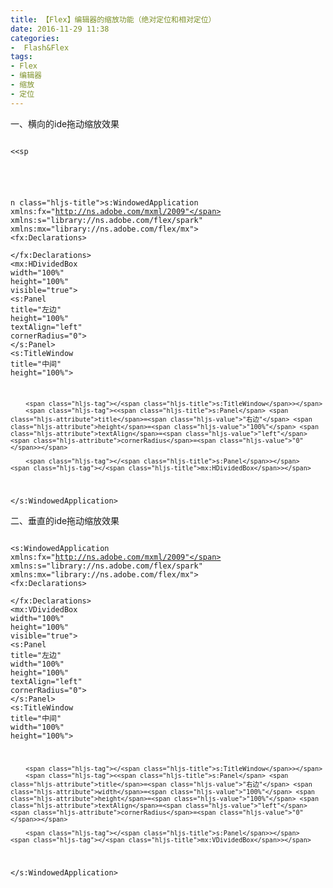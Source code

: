 ```yaml
---
title: 【Flex】编辑器的缩放功能（绝对定位和相对定位）
date: 2016-11-29 11:38
categories:
-  Flash&Flex
tags:
- Flex
- 编辑器
- 缩放
- 定位
---
```

<div class="markdown_views">


一、横向的ide拖动缩放效果

<code class=" hljs xml"><span class="hljs-pi"><?xml version="1.0" encoding="utf-8"?></span>
<span class="hljs-tag"><<sp
<!--more-->
n class="hljs-title">s:WindowedApplication</span> <span class="hljs-attribute">xmlns:fx</span>=<span class="hljs-value">"http://ns.adobe.com/mxml/2009"</span> 
                       <span class="hljs-attribute">xmlns:s</span>=<span class="hljs-value">"library://ns.adobe.com/flex/spark"</span> 
                       <span class="hljs-attribute">xmlns:mx</span>=<span class="hljs-value">"library://ns.adobe.com/flex/mx"</span>></span>
    <span class="hljs-tag"><<span class="hljs-title">fx:Declarations</span>></span>
        <span class="hljs-comment"><!-- 将非可视元素（例如服务、值对象）放在此处 --></span>
    <span class="hljs-tag"></<span class="hljs-title">fx:Declarations</span>></span>
    <span class="hljs-tag"><<span class="hljs-title">mx:HDividedBox</span> <span class="hljs-attribute">width</span>=<span class="hljs-value">"100%"</span> <span class="hljs-attribute">height</span>=<span class="hljs-value">"100%"</span> <span class="hljs-attribute">visible</span>=<span class="hljs-value">"true"</span>></span>
        <span class="hljs-tag"><<span class="hljs-title">s:Panel</span> <span class="hljs-attribute">title</span>=<span class="hljs-value">"左边"</span> <span class="hljs-attribute">height</span>=<span class="hljs-value">"100%"</span> <span class="hljs-attribute">textAlign</span>=<span class="hljs-value">"left"</span> <span class="hljs-attribute">cornerRadius</span>=<span class="hljs-value">"0"</span>></span>
        <span class="hljs-tag"></<span class="hljs-title">s:Panel</span>></span>
        <span class="hljs-tag"><<span class="hljs-title">s:TitleWindow</span> <span class="hljs-attribute">title</span>=<span class="hljs-value">"中间"</span> <span class="hljs-attribute">height</span>=<span class="hljs-value">"100%"</span>></span>

        <span class="hljs-tag"></<span class="hljs-title">s:TitleWindow</span>></span>
        <span class="hljs-tag"><<span class="hljs-title">s:Panel</span> <span class="hljs-attribute">title</span>=<span class="hljs-value">"右边"</span> <span class="hljs-attribute">height</span>=<span class="hljs-value">"100%"</span> <span class="hljs-attribute">textAlign</span>=<span class="hljs-value">"left"</span> <span class="hljs-attribute">cornerRadius</span>=<span class="hljs-value">"0"</span>></span>

        <span class="hljs-tag"></<span class="hljs-title">s:Panel</span>></span>
    <span class="hljs-tag"></<span class="hljs-title">mx:HDividedBox</span>></span>
<span class="hljs-tag"></<span class="hljs-title">s:WindowedApplication</span>></span>
</code>

二、垂直的ide拖动缩放效果

<code class=" hljs xml"><span class="hljs-pi"><?xml version="1.0" encoding="utf-8"?></span>
<span class="hljs-tag"><<span class="hljs-title">s:WindowedApplication</span> <span class="hljs-attribute">xmlns:fx</span>=<span class="hljs-value">"http://ns.adobe.com/mxml/2009"</span> 
                       <span class="hljs-attribute">xmlns:s</span>=<span class="hljs-value">"library://ns.adobe.com/flex/spark"</span> 
                       <span class="hljs-attribute">xmlns:mx</span>=<span class="hljs-value">"library://ns.adobe.com/flex/mx"</span>></span>
    <span class="hljs-tag"><<span class="hljs-title">fx:Declarations</span>></span>
        <span class="hljs-comment"><!-- 将非可视元素（例如服务、值对象）放在此处 --></span>
    <span class="hljs-tag"></<span class="hljs-title">fx:Declarations</span>></span>
    <span class="hljs-tag"><<span class="hljs-title">mx:VDividedBox</span> <span class="hljs-attribute">width</span>=<span class="hljs-value">"100%"</span> <span class="hljs-attribute">height</span>=<span class="hljs-value">"100%"</span> <span class="hljs-attribute">visible</span>=<span class="hljs-value">"true"</span>></span>
        <span class="hljs-tag"><<span class="hljs-title">s:Panel</span> <span class="hljs-attribute">title</span>=<span class="hljs-value">"左边"</span> <span class="hljs-attribute">width</span>=<span class="hljs-value">"100%"</span> <span class="hljs-attribute">height</span>=<span class="hljs-value">"100%"</span> <span class="hljs-attribute">textAlign</span>=<span class="hljs-value">"left"</span> <span class="hljs-attribute">cornerRadius</span>=<span class="hljs-value">"0"</span>></span>
        <span class="hljs-tag"></<span class="hljs-title">s:Panel</span>></span>
        <span class="hljs-tag"><<span class="hljs-title">s:TitleWindow</span> <span class="hljs-attribute">title</span>=<span class="hljs-value">"中间"</span> <span class="hljs-attribute">width</span>=<span class="hljs-value">"100%"</span> <span class="hljs-attribute">height</span>=<span class="hljs-value">"100%"</span>></span>

        <span class="hljs-tag"></<span class="hljs-title">s:TitleWindow</span>></span>
        <span class="hljs-tag"><<span class="hljs-title">s:Panel</span> <span class="hljs-attribute">title</span>=<span class="hljs-value">"右边"</span> <span class="hljs-attribute">width</span>=<span class="hljs-value">"100%"</span> <span class="hljs-attribute">height</span>=<span class="hljs-value">"100%"</span> <span class="hljs-attribute">textAlign</span>=<span class="hljs-value">"left"</span> <span class="hljs-attribute">cornerRadius</span>=<span class="hljs-value">"0"</span>></span>

        <span class="hljs-tag"></<span class="hljs-title">s:Panel</span>></span>
    <span class="hljs-tag"></<span class="hljs-title">mx:VDividedBox</span>></span>
<span class="hljs-tag"></<span class="hljs-title">s:WindowedApplication</span>></span>
</code>

</div>